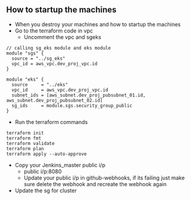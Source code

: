 ## How to startup the machines
- When you destroy your machines and how to startup the machines
- Go to the terraform code in vpc
    - Uncomment the vpc and sgeks
```
// calling sg_eks module and eks module 
module "sgs" {
  source = "../sg_eks"
  vpc_id = aws_vpc.dev_proj_vpc.id
}

module "eks" {
  source     = "../eks"
  vpc_id     = aws_vpc.dev_proj_vpc.id
  subnet_ids = [aws_subnet.dev_proj_pubsubnet_01.id, aws_subnet.dev_proj_pubsubnet_02.id]
  sg_ids     = module.sgs.security_group_public
}
```
- Run the terraform commands
```
terraform init
terraform fmt
terraform validate
terraform plan
terraform apply --auto-approve
```
- Copy your Jenkins_master public i/p
   - public i/p:8080
   - Update your public i/p in github-webhooks, if its failing just make sure delete the webhook and recreate the webhook again
- Update the sg for cluster
 
